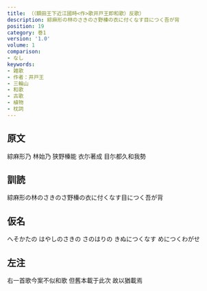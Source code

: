 ```yaml
---
title: （（額田王下近江國時<作>歌井戸王即和歌）反歌）
description: 綜麻形の林のさきのさ野榛の衣に付くなす目につく吾が背
position: 19
category: 巻1
version: '1.0'
volume: 1
comparison:
- なし
keywords:
- 雑歌
- 作者：井戸王
- 三輪山
- 和歌
- 古歌
- 植物
- 枕詞
---
```


## 原文

綜麻形乃 林始乃 狭野榛能 衣尓著成 目尓都久和我勢

## 訓読

綜麻形の林のさきのさ野榛の衣に付くなす目につく吾が背

## 仮名

へそかたの はやしのさきの さのはりの きぬにつくなす めにつくわがせ

## 左注

右一首歌今案不似和歌 但舊本載于此次 故以猶載焉
